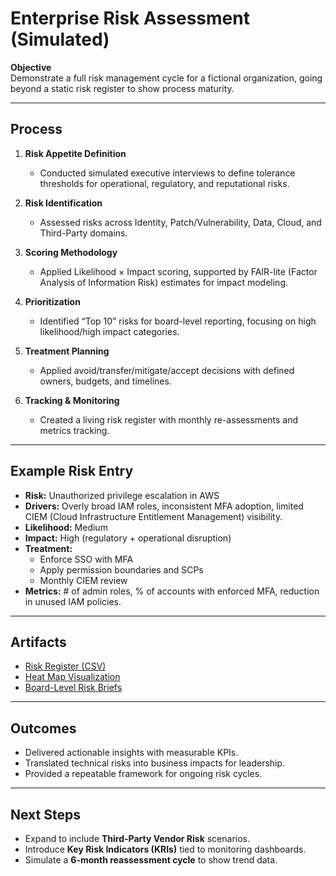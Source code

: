 # Enterprise Risk Assessment (Simulated)

**Objective**  
Demonstrate a full risk management cycle for a fictional organization, going beyond a static risk register to show process maturity.

---

## Process

1. **Risk Appetite Definition**  
   - Conducted simulated executive interviews to define tolerance thresholds for operational, regulatory, and reputational risks.  

2. **Risk Identification**  
   - Assessed risks across Identity, Patch/Vulnerability, Data, Cloud, and Third-Party domains.  

3. **Scoring Methodology**  
   - Applied Likelihood × Impact scoring, supported by FAIR-lite (Factor Analysis of Information Risk) estimates for impact modeling.  

4. **Prioritization**  
   - Identified “Top 10” risks for board-level reporting, focusing on high likelihood/high impact categories.  

5. **Treatment Planning**  
   - Applied avoid/transfer/mitigate/accept decisions with defined owners, budgets, and timelines.  

6. **Tracking & Monitoring**  
   - Created a living risk register with monthly re-assessments and metrics tracking.  

---

## Example Risk Entry

- **Risk:** Unauthorized privilege escalation in AWS  
- **Drivers:** Overly broad IAM roles, inconsistent MFA adoption, limited CIEM (Cloud Infrastructure Entitlement Management) visibility.  
- **Likelihood:** Medium  
- **Impact:** High (regulatory + operational disruption)  
- **Treatment:**  
  - Enforce SSO with MFA  
  - Apply permission boundaries and SCPs  
  - Monthly CIEM review  
- **Metrics:** # of admin roles, % of accounts with enforced MFA, reduction in unused IAM policies.  

---

## Artifacts
- [Risk Register (CSV)](../assets/risk-register.csv)  
- [Heat Map Visualization](../assets/img/risk-heatmap.png)  
- [Board-Level Risk Briefs](../assets/board-risk-briefs.pdf)  

---

## Outcomes
- Delivered actionable insights with measurable KPIs.  
- Translated technical risks into business impacts for leadership.  
- Provided a repeatable framework for ongoing risk cycles.  

---

## Next Steps
- Expand to include **Third-Party Vendor Risk** scenarios.  
- Introduce **Key Risk Indicators (KRIs)** tied to monitoring dashboards.  
- Simulate a **6-month reassessment cycle** to show trend data.  
